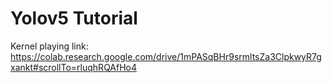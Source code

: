 # Yolov5 Tutorial

Kernel playing link:
https://colab.research.google.com/drive/1mPASqBHr9srmltsZa3ClpkwyR7gxankt#scrollTo=rluqhRQAfHo4

